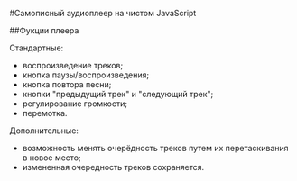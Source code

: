 #Самописный аудиоплеер на чистом JavaScript

##Фукции плеера

Стандартные:
- воспроизведение треков;
- кнопка паузы/воспроизведения;
- кнопка повтора песни;
- кнопки "предыдущий трек" и "следующий трек";
- регулирование громкости;
- перемотка.

Дополнительные:
- возможность менять очерёдность треков путем их перетаскивания в новое место;
- измененная очередность треков сохраняется.
